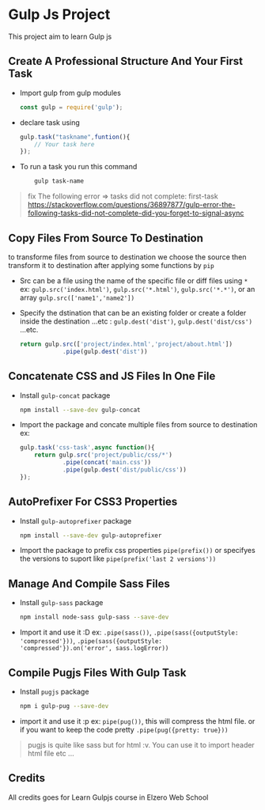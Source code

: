 # Gulp Js Project

This project aim to learn Gulp js

## Create A Professional Structure And Your First Task

- Import gulp from gulp modules
  
    ```js
    const gulp = require('gulp');
    ```

- declare task using
  
    ```js
    gulp.task("taskname",funtion(){
        // Your task here
    });
    ```

- To run a task you run this command

    ```bash
        gulp task-name
    ```

> fix The following error => tasks did not complete: first-task
> https://stackoverflow.com/questions/36897877/gulp-error-the-following-tasks-did-not-complete-did-you-forget-to-signal-async

## Copy Files From Source To Destination

to transforme files from source to destination we choose the source then transform it to destination after applying some functions by `pip`

- Src can be a file using the name of the specific file or diff files using `*` ex: `gulp.src('index.html')`, `gulp.src('*.html')`, `gulp.src('*.*')`, or an array `gulp.src(['name1','name2'])`

- Specify the dstination that can be an existing folder or create a folder inside the destination ...etc : `gulp.dest('dist')`, `gulp.dest('dist/css')` ...etc.
  
    ```js
    return gulp.src(['project/index.html','project/about.html'])
                .pipe(gulp.dest('dist'))
    ```

## Concatenate CSS and JS Files In One File

- Install `gulp-concat` package

    ```bash
    npm install --save-dev gulp-concat
    ```

- Import the package and concate multiple files from source to destination ex:
  
    ```js
    gulp.task('css-task',async function(){
        return gulp.src('project/public/css/*')
                .pipe(concat('main.css'))
                .pipe(gulp.dest('dist/public/css'))
    });
    ```

## AutoPrefixer For CSS3 Properties

- Install `gulp-autoprefixer` package
  
    ```bash
    npm install --save-dev gulp-autoprefixer
    ```

- Import the package to prefix css properties
    `pipe(prefix())` or specifyes the versions to suport like `pipe(prefix('last 2 versions'))`

## Manage And Compile Sass Files

- Install `gulp-sass` package

    ```bash
    npm install node-sass gulp-sass --save-dev
    ```

- Import it and use it :D ex: `.pipe(sass())`, `.pipe(sass({outputStyle: 'compressed'}))`, `.pipe(sass({outputStyle: 'compressed'}).on('error', sass.logError))`

## Compile Pugjs Files With Gulp Task

- Install `pugjs` package

    ```bash
    npm i gulp-pug --save-dev
    ```

- import it and use it :p ex: `pipe(pug())`, this will compress the html file. or if you want to keep the code pretty `.pipe(pug({pretty: true}))`

> pugjs is quite like sass but for html :v. You can use it to import header html file etc ...

## Credits

All credits goes for Learn Gulpjs course in Elzero Web School
